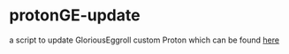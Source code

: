 # protonGE-update
a script to update GloriousEggroll custom Proton which can be found [here](https://github.com/GloriousEggroll/proton-ge-custom/releases)
